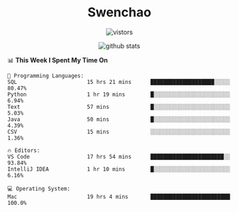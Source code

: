<h1 align="center">Swenchao</h3>

<p align="center">
  <img src="https://visitor-badge.glitch.me/badge?page_id=Swenchao" alt="vistors" />
</p>

<p align="center">
  <img src="https://github-readme-stats.vercel.app/api?username=Swenchao&count_private=true&show_icons=true&theme=vue-dark&hide_title=true" alt="github stats" />
</p>

<!--START_SECTION:waka-->
📊 **This Week I Spent My Time On** 

```text
💬 Programming Languages: 
SQL                      15 hrs 21 mins      ████████████████████░░░░░   80.47% 
Python                   1 hr 19 mins        █░░░░░░░░░░░░░░░░░░░░░░░░   6.94% 
Text                     57 mins             █░░░░░░░░░░░░░░░░░░░░░░░░   5.03% 
Java                     50 mins             █░░░░░░░░░░░░░░░░░░░░░░░░   4.39% 
CSV                      15 mins             ░░░░░░░░░░░░░░░░░░░░░░░░░   1.36%

🔥 Editors: 
VS Code                  17 hrs 54 mins      ███████████████████████░░   93.84% 
IntelliJ IDEA            1 hr 10 mins        █░░░░░░░░░░░░░░░░░░░░░░░░   6.16%

💻 Operating System: 
Mac                      19 hrs 4 mins       █████████████████████████   100.0%

```


<!--END_SECTION:waka-->
